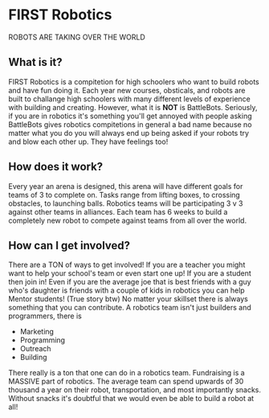 # FIRST Robotics
ROBOTS ARE TAKING OVER THE WORLD

## What is it?

FIRST Robotics is a compitetion for high schoolers who want to build robots and have fun doing it. Each year new courses, obsticals, and robots are built to challange high schoolers with many different levels of experience with building and creating. However, what it is **NOT** is BattleBots. Seriously, if you are in robotics it's something you'll get annoyed with people <test this part is like a lil weird i would prob just reword> asking BattleBots gives robotics compitetions in general a bad name because no matter what you do you will always end up being asked if your robots try and blow each other up. They have feelings too!

## How does it work?

Every year an arena is designed, this arena will have different goals for teams of 3 to complete on. Tasks range from lifting boxes, to crossing obstacles, to launching balls. Robotics teams will be participating 3 v 3 against other teams in alliances. Each team has 6 weeks to build a completely new robot to compete against teams from all over the world.

## How can I get involved?

There are a TON of ways to get involved! If you are a teacher you might want to help your school's team or even start one up! If you are a student then join in! Even if you are the average joe that is best friends with a guy who's daughter is friends with a couple of kids in robotics you can help Mentor students! (True story btw) No matter your skillset there is always something that you can contribute. A robotics team isn't just builders and programmers, there is
* Marketing
* Programming
* Outreach
* Building

There really is a ton that one can do in a robotics team. Fundraising is a MASSIVE part of robotics. The average team can spend upwards of 30 thousand a year on their robot, transportation, and most importantly snacks. Without snacks it's doubtful that we would even be able to build a robot at all!
